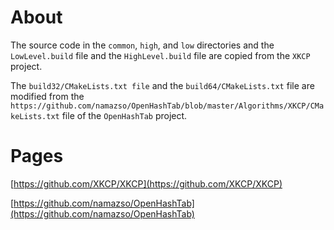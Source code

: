 # About

The source code in the `common`, `high`, and `low` directories and the `LowLevel.build` file and the `HighLevel.build` file are copied from the `XKCP` project.

The `build32/CMakeLists.txt file` and the `build64/CMakeLists.txt` file are modified from the `https://github.com/namazso/OpenHashTab/blob/master/Algorithms/XKCP/CMakeLists.txt` file of the `OpenHashTab` project.

# Pages

[https://github.com/XKCP/XKCP](https://github.com/XKCP/XKCP)

[https://github.com/namazso/OpenHashTab](https://github.com/namazso/OpenHashTab)
